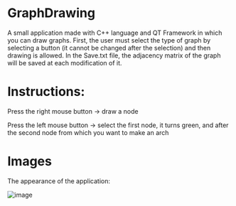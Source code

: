 # GraphDrawing

A small application made with C++ language and QT Framework in which you can draw graphs.
First, the user must select the type of graph by selecting a button (it cannot be changed after the selection) and then drawing is allowed.
In the Save.txt file, the adjacency matrix of the graph will be saved at each modification of it.


# Instructions:

Press the right mouse button -> draw a node

Press the left mouse button -> select the first node, it turns green, and after the second node from which you want to make an arch

# Images
The appearance of the application:

![image](https://github.com/RalucaDavid/GraphDrawing/assets/117584603/a2c245b7-7828-42f9-8fd2-081aad063d7f)

